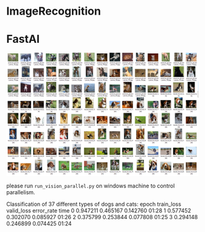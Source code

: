 # ImageRecognition



# FastAI
![alt text](https://github.com/sagasu/ImageRecognition/blob/master/DogsAndCats.png?raw=true)

please run `run_vision_parallel.py` on windows machine to control parallelism.

Classification of 37 different types of dogs and cats:
epoch     train_loss  valid_loss  error_rate  time
0         0.947211    0.465167    0.142760    01:28
1         0.577452    0.302070    0.085927    01:26
2         0.375799    0.253844    0.077808    01:25
3         0.294148    0.246899    0.074425    01:24

